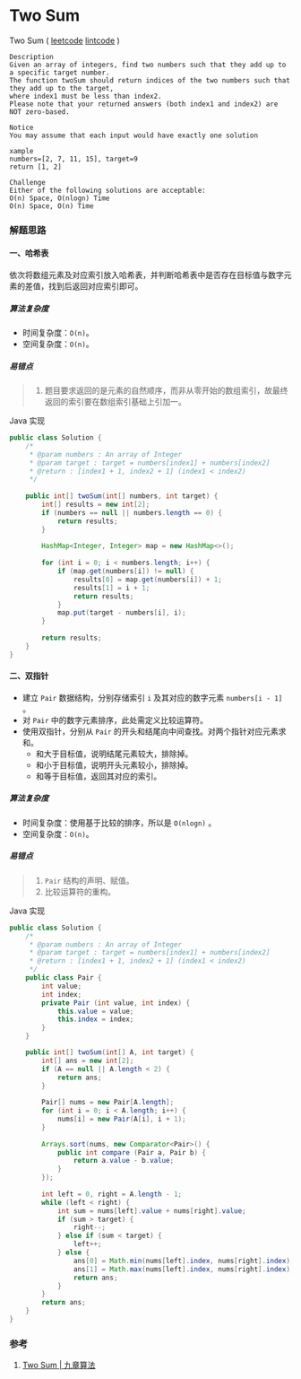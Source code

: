 # Two Sum

 Two Sum   ( [leetcode]()  [lintcode](http://www.lintcode.com/en/problem/two-sum/) )

```
Description
Given an array of integers, find two numbers such that they add up to a specific target number.
The function twoSum should return indices of the two numbers such that they add up to the target, 
where index1 must be less than index2. 
Please note that your returned answers (both index1 and index2) are NOT zero-based.

Notice
You may assume that each input would have exactly one solution

xample
numbers=[2, 7, 11, 15], target=9
return [1, 2]

Challenge 
Either of the following solutions are acceptable:
O(n) Space, O(nlogn) Time
O(n) Space, O(n) Time
```

### 解题思路

#### 一、哈希表

依次将数组元素及对应索引放入哈希表，并判断哈希表中是否存在目标值与数字元素的差值，找到后返回对应索引即可。

##### 算法复杂度

- 时间复杂度：`O(n)`。
- 空间复杂度：`O(n)`。

##### 易错点

> 1. 题目要求返回的是元素的自然顺序，而非从零开始的数组索引，故最终返回的索引要在数组索引基础上引加一。

Java 实现

```java
public class Solution {
    /*
     * @param numbers : An array of Integer
     * @param target : target = numbers[index1] + numbers[index2]
     * @return : [index1 + 1, index2 + 1] (index1 < index2)
     */
     
    public int[] twoSum(int[] numbers, int target) {
        int[] results = new int[2];
        if (numbers == null || numbers.length == 0) {
            return results;
        }
        
        HashMap<Integer, Integer> map = new HashMap<>();
        
        for (int i = 0; i < numbers.length; i++) {
            if (map.get(numbers[i]) != null) {
                results[0] = map.get(numbers[i]) + 1;
                results[1] = i + 1;
                return results;
            }
            map.put(target - numbers[i], i);
        }
        
        return results;
    }
}
```



#### 二、双指针

- 建立 `Pair` 数据结构，分别存储索引 `i` 及其对应的数字元素 `numbers[i - 1]` 。
- 对 `Pair` 中的数字元素排序，此处需定义比较运算符。
- 使用双指针，分别从 `Pair` 的开头和结尾向中间查找。对两个指针对应元素求和。
  - 和大于目标值，说明结尾元素较大，排除掉。
  - 和小于目标值，说明开头元素较小，排除掉。
  - 和等于目标值，返回其对应的索引。

##### 算法复杂度

- 时间复杂度：使用基于比较的排序，所以是 `O(nlogn)` 。
- 空间复杂度：`O(n)`。

##### 易错点

> 1. `Pair` 结构的声明、赋值。
> 2. 比较运算符的重构。

Java 实现

```java
public class Solution {
    /*
     * @param numbers : An array of Integer
     * @param target : target = numbers[index1] + numbers[index2]
     * @return : [index1 + 1, index2 + 1] (index1 < index2)
     */
    public class Pair {
        int value;
        int index;
        private Pair (int value, int index) {
            this.value = value;
            this.index = index;
        }
    }

    public int[] twoSum(int[] A, int target) {
        int[] ans = new int[2];
        if (A == null || A.length < 2) {
            return ans;
        }
        
        Pair[] nums = new Pair[A.length];
        for (int i = 0; i < A.length; i++) {
            nums[i] = new Pair(A[i], i + 1);
        }
        
        Arrays.sort(nums, new Comparator<Pair>() {
            public int compare (Pair a, Pair b) {
                return a.value - b.value;
            }    
        });
        
        int left = 0, right = A.length - 1;
        while (left < right) {
            int sum = nums[left].value + nums[right].value;
            if (sum > target) {
                right--;
            } else if (sum < target) {
                left++;
            } else {
                ans[0] = Math.min(nums[left].index, nums[right].index);
                ans[1] = Math.max(nums[left].index, nums[right].index);
                return ans;
            }
        }
        return ans;
    }
}
```



### 参考

1. [Two Sum | 九章算法](http://www.jiuzhang.com/solutions/two-sum/)

